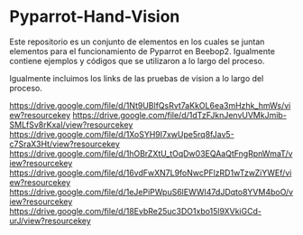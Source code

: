 # Pyparrot-Hand-Vision
Este repositorio es un conjunto de elementos en los cuales se juntan elementos para el funcionamiento de Pyparrot en Beebop2. Igualmente contiene ejemplos y códigos que se utilizaron a lo largo del proceso.

Igualmente incluimos los links de las pruebas de vision a lo largo del proceso.

https://drive.google.com/file/d/1Nt9UBlfQsRvt7aKkOL6ea3mHzhk_hmWs/view?resourcekey
https://drive.google.com/file/d/1dTzFJknJenvUVMkJmib-SMLfSv8rKxaI/view?resourcekey
https://drive.google.com/file/d/1XoSYH9I7xwUpe5rq8fJav5-c7SraX3Ht/view?resourcekey
https://drive.google.com/file/d/1hOBrZXtU_tOqDw03EQAaQtFngRpnWmaT/view?resourcekey
https://drive.google.com/file/d/16vdFwXN7L9foNwcPFlzRD1wTzwZiYWEf/view?resourcekey
https://drive.google.com/file/d/1eJePiPWpuS6lEWWI47dJDqto8YVM4boO/view?resourcekey
https://drive.google.com/file/d/18EvbRe25uc3DO1xbo15l9XVkiGCd-urJ/view?resourcekey
